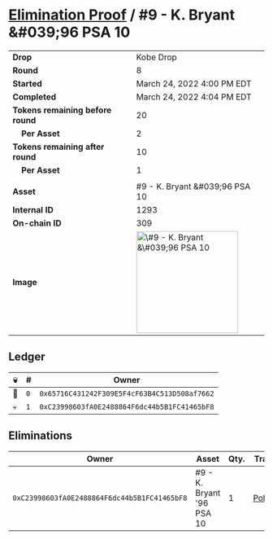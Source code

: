 # [Elimination Proof](./readme.md) / \#9 - K. Bryant &\#039;96 PSA 10

|                                       |                                                                                                                                                                                                      |
| ------------------------------------- | ---------------------------------------------------------------------------------------------------------------------------------------------------------------------------------------------------- |
| **Drop**                              | Kobe Drop                                                                                                                                                                                            |
| **Round**                             | 8                                                                                                                                                                                                    |
| **Started**                           | March 24, 2022 4:00 PM EDT                                                                                                                                                                           |
| **Completed**                         | March 24, 2022 4:04 PM EDT                                                                                                                                                                           |
| **Tokens remaining before round**     | 20                                                                                                                                                                                                   |
| **&nbsp;&nbsp;&nbsp;&nbsp;Per Asset** | 2                                                                                                                                                                                                    |
| **Tokens remaining after round**      | 10                                                                                                                                                                                                   |
| **&nbsp;&nbsp;&nbsp;&nbsp;Per Asset** | 1                                                                                                                                                                                                    |
|                                       |                                                                                                                                                                                                      |
| **Asset**                             | \#9 - K. Bryant &\#039;96 PSA 10                                                                                                                                                                     |
| **Internal ID**                       | 1293                                                                                                                                                                                                 |
| **On-chain ID**                       | 309                                                                                                                                                                                                  |
| **Image**                             | <img src="https://tcdn.blokpax.com/95d5aeda-8542-4048-840a-bec5756477eb/96cefdcee1984b0d64a0ccb1b4fa7493316d4cf03b0ed4262c3433b97c096038.jpg" height="200" alt="\#9 - K. Bryant &\#039;96 PSA 10" /> |

## Ledger

| 💀  | #   | Owner                                        |
| --- | --- | -------------------------------------------- |
| 👑  | `0` | `0x65716C431242F309E5F4cF63B4C513D508af7662` |
| 💀  | `1` | `0xC23998603fA0E2488864F6dc44b5B1FC41465bF8` |

## Eliminations

| Owner                                        | Asset                      | Qty. | Transaction                                                                                                  |
| -------------------------------------------- | -------------------------- | ---- | ------------------------------------------------------------------------------------------------------------ |
| `0xC23998603fA0E2488864F6dc44b5B1FC41465bF8` | \#9 - K. Bryant '96 PSA 10 | 1    | [Polygonscan](https://polygonscan.com/tx/0x65cf9017ee7bc6cd1d982e7035234791040ab4a0ac04323c7d404db5daa28414) |
